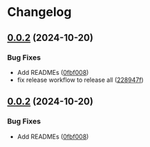 # Changelog

## [0.0.2](https://github.com/ieedan/logix/compare/v0.0.1...v0.0.2) (2024-10-20)

### Bug Fixes

- Add READMEs
  ([0fbf008](https://github.com/ieedan/logix/commit/0fbf00806e579cb88a36dc39ae33a6dc8ecac83c))
- fix release workflow to release all
  ([228947f](https://github.com/ieedan/logix/commit/228947f64289e77fd6a690e7fc6188ea3e75658f))

## [0.0.2](https://github.com/ieedan/logix/compare/v0.0.1...v0.0.2) (2024-10-20)

### Bug Fixes

- Add READMEs
  ([0fbf008](https://github.com/ieedan/logix/commit/0fbf00806e579cb88a36dc39ae33a6dc8ecac83c))
